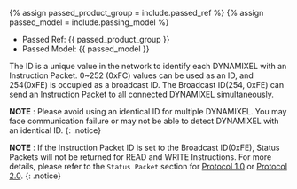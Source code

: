 
{% assign passed_product_group = include.passed_ref %}
{% assign passed_model = include.passing_model %}

- Passed Ref: {{ passed_product_group }}
- Passed Model: {{ passed_model }}

The ID is a unique value in the network to identify each DYNAMIXEL with an Instruction Packet.
0~252 (0xFC) values can be used as an ID, and 254(0xFE) is occupied as a broadcast ID. The Broadcast ID(254, 0xFE) can send an Instruction Packet to all connected DYNAMIXEL simultaneously.

**NOTE** : Please avoid using an identical ID for multiple DYNAMIXEL. You may face communication failure or may not be able to detect DYNAMIXEL with an identical ID.
{: .notice}

**NOTE** : If the Instruction Packet ID is set to the Broadcast ID(0xFE), Status Packets will not be returned for READ and WRITE Instructions. For more details, please refer to the `Status Packet` section for [Protocol 1.0](#status-packetreturn-packet) or [Protocol 2.0](#status-packet).
{: .notice}
